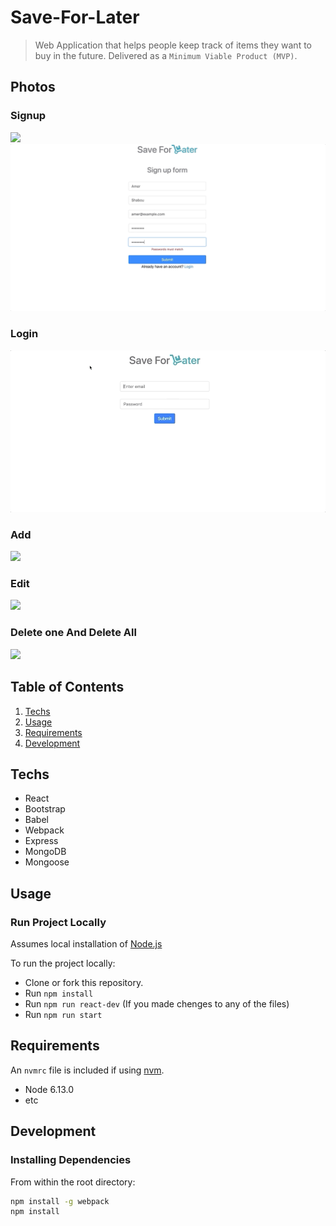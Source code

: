 # Save-For-Later

> Web Application that helps people keep track of items they want to buy in the future. Delivered as a `Minimum Viable Product (MVP)`.

## Photos

### Signup

![](demo/Save-For-Later-Signup-1.gif)
![](demo/Save-For-Later-Signup-2.gif)

### Login

![](demo/Save-For-Later-Login.gif)

### Add

![](demo/Save-For-Later-Add.gif)

### Edit

![](demo/Save-For-Later-Edit.gif)

### Delete one And Delete All

![](Save-For-Later-DeleteOne-DeleteAll.gif)

## Table of Contents

1. [Techs](#Techs)
1. [Usage](#Usage)
1. [Requirements](#requirements)
1. [Development](#development)

## Techs

- React
- Bootstrap
- Babel
- Webpack
- Express
- MongoDB
- Mongoose

## Usage

### Run Project Locally

Assumes local installation of [Node.js](https://nodejs.org/en/download/)

To run the project locally:

- Clone or fork this repository.
- Run `npm install`
- Run `npm run react-dev` (If you made chenges to any of the files)
- Run `npm run start`

## Requirements

An `nvmrc` file is included if using [nvm](https://github.com/creationix/nvm).

- Node 6.13.0
- etc

## Development

### Installing Dependencies

From within the root directory:

```sh
npm install -g webpack
npm install
```
